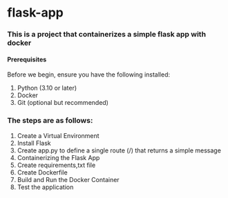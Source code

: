 # flask-app

### This is a project that containerizes a simple flask app with docker

#### Prerequisites
Before we begin, ensure you have the following installed:

1. Python (3.10 or later)
2. Docker
3. Git (optional but recommended)

### The steps are as follows:

1. Create a Virtual Environment
2.  Install Flask
3. Create app.py to define a single route (/) that returns a simple message
4. Containerizing the Flask App
5. Create requirements,txt file
6. Create Dockerfile
7. Build and Run the Docker Container
8. Test the application